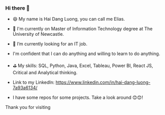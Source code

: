 ### Hi there 👋
- 😄 My name is Hai Dang Luong, you can call me Elias.
- 🌱 I'm currently on Master of Information Technology degree at The University of Newcastle.  
- 🔭 I’m currently looking for an IT job.
- I'm confident that I can do anything and willing to learn to do anything.
- ⛳ My skills: SQL, Python, Java, Excel, Tableau, Power BI, React JS, Critical and Analytical thinking.

-  Link to my LinkedIn: https://www.linkedin.com/in/hai-dang-luong-7a93a6134/
-  I have some repos for some projects. Take a look around 😊😊!

Thank you for visiting
<!--
**Dang123123hai/Dang123123hai** is a ✨ _special_ ✨ repository because its `README.md` (this file) appears on your GitHub profile.

Here are some ideas to get you started:

- 🔭 I’m currently working on ...
- 🌱 I’m currently learning ...
- 👯 I’m looking to collaborate on ...
- 🤔 I’m looking for help with ...
- 💬 Ask me about ...
- 📫 How to reach me: ...
- 😄 Pronouns: ...
- ⚡ Fun fact: ...
-->

